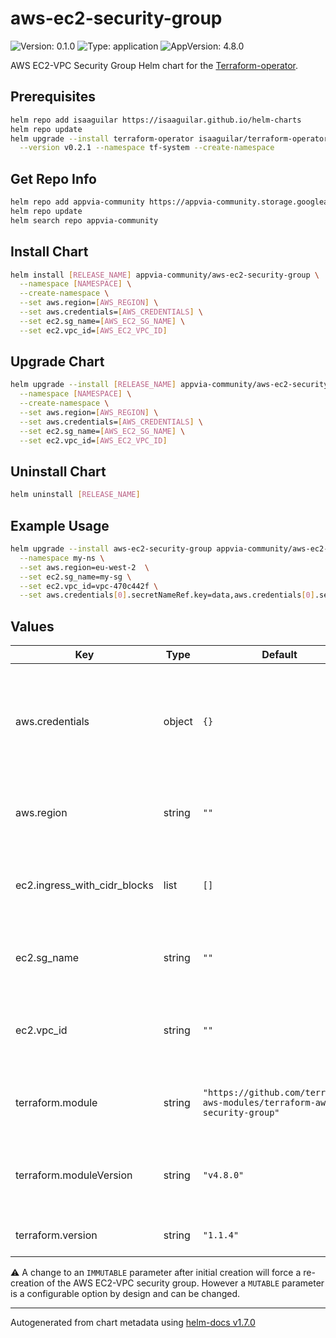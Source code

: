 # aws-ec2-security-group

![Version: 0.1.0](https://img.shields.io/badge/Version-0.1.0-informational?style=flat-square) ![Type: application](https://img.shields.io/badge/Type-application-informational?style=flat-square) ![AppVersion: 4.8.0](https://img.shields.io/badge/AppVersion-4.8.0-informational?style=flat-square)

AWS EC2-VPC Security Group Helm chart for the [Terraform-operator](https://github.com/isaaguilar/terraform-operator).

## Prerequisites
```bash
helm repo add isaaguilar https://isaaguilar.github.io/helm-charts
helm repo update
helm upgrade --install terraform-operator isaaguilar/terraform-operator \
  --version v0.2.1 --namespace tf-system --create-namespace
```

## Get Repo Info
```bash
helm repo add appvia-community https://appvia-community.storage.googleapis.com
helm repo update
helm search repo appvia-community
```

## Install Chart
```bash
helm install [RELEASE_NAME] appvia-community/aws-ec2-security-group \
  --namespace [NAMESPACE] \
  --create-namespace \
  --set aws.region=[AWS_REGION] \
  --set aws.credentials=[AWS_CREDENTIALS] \
  --set ec2.sg_name=[AWS_EC2_SG_NAME] \
  --set ec2.vpc_id=[AWS_EC2_VPC_ID]
```

## Upgrade Chart
```bash
helm upgrade --install [RELEASE_NAME] appvia-community/aws-ec2-security-group \
  --namespace [NAMESPACE] \
  --create-namespace \
  --set aws.region=[AWS_REGION] \
  --set aws.credentials=[AWS_CREDENTIALS] \
  --set ec2.sg_name=[AWS_EC2_SG_NAME] \
  --set ec2.vpc_id=[AWS_EC2_VPC_ID]
```

## Uninstall Chart
```bash
helm uninstall [RELEASE_NAME]
```

## Example Usage
```bash
helm upgrade --install aws-ec2-security-group appvia-community/aws-ec2-security-group \
  --namespace my-ns \
  --set aws.region=eu-west-2  \
  --set ec2.sg_name=my-sg \
  --set ec2.vpc_id=vpc-470c442f \
  --set aws.credentials[0].secretNameRef.key=data,aws.credentials[0].secretNameRef.name=tf-aws-secrets,aws.credentials[0].secretNameRef.namespace=my-ns
```

## Values

| Key | Type | Default | Description |
|-----|------|---------|-------------|
| aws.credentials | object | `{}` | The AWS credentials to be used for provisioning the IAM role. See [supported credential types](http://tf.isaaguilar.com/docs/references/configuration/#credentials-v1alpha1-tf) |
| aws.region | string | `""` | The AWS region where the IAM role should be created |
| ec2.ingress_with_cidr_blocks | list | `[]` | List of ingress rules to create where 'cidr_blocks' is used [MUTABLE]|
| ec2.sg_name | string | `""` | Name of EC2-VPC Security Group [IMMUTABLE] |
| ec2.vpc_id | string | `""` | ID of the VPC where to create security group [IMMUTABLE] |
| terraform.module | string | `"https://github.com/terraform-aws-modules/terraform-aws-security-group"` | The HashiCorp official Terraform module |
| terraform.moduleVersion | string | `"v4.8.0"` | The version of the Terraform module used to create an IAM role |
| terraform.version | string | `"1.1.4"` | The version of Terraform used |

:warning: A change to an `IMMUTABLE` parameter after initial creation will force a re-creation of the AWS EC2-VPC security group. However a `MUTABLE` parameter is a configurable option by design and can be changed.

----------------------------------------------
Autogenerated from chart metadata using [helm-docs v1.7.0](https://github.com/norwoodj/helm-docs/releases/v1.7.0)
